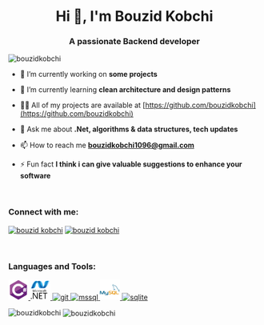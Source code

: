 <h1 align="center">Hi 👋, I'm Bouzid Kobchi</h1>
<h3 align="center">A passionate Backend developer</h3>

<p align="left"> <img src="https://komarev.com/ghpvc/?username=bouzidkobchi&label=Profile%20views&color=0e75b6&style=flat" alt="bouzidkobchi" /> </p>

- 🔭 I’m currently working on **some projects**

- 🌱 I’m currently learning **clean architecture and design patterns**

- 👨‍💻 All of my projects are available at [https://github.com/bouzidkobchi](https://github.com/bouzidkobchi)

- 💬 Ask me about **.Net, algorithms & data structures, tech updates**

- 📫 How to reach me **bouzidkobchi1096@gmail.com**

- ⚡ Fun fact **I think i can give valuable suggestions to enhance your software**

<br>

<h3 align="left">Connect with me:</h3>
<p align="left">
<a href="https://linkedin.com/in/bouzid kobchi" target="blank"><img align="center" src="https://raw.githubusercontent.com/rahuldkjain/github-profile-readme-generator/master/src/images/icons/Social/linked-in-alt.svg" alt="bouzid kobchi" height="30" width="40" /></a>
<a href="https://www.leetcode.com/bouzid kobchi" target="blank"><img align="center" src="https://raw.githubusercontent.com/rahuldkjain/github-profile-readme-generator/master/src/images/icons/Social/leet-code.svg" alt="bouzid kobchi" height="30" width="40" /></a>
</p>

<br>

<h3 align="left">Languages and Tools:</h3>
<p align="left"> <a href="https://www.w3schools.com/cs/" target="_blank" rel="noreferrer"> <img src="https://raw.githubusercontent.com/devicons/devicon/master/icons/csharp/csharp-original.svg" alt="csharp" width="40" height="40"/> </a> <a href="https://dotnet.microsoft.com/" target="_blank" rel="noreferrer"> <img src="https://raw.githubusercontent.com/devicons/devicon/master/icons/dot-net/dot-net-original-wordmark.svg" alt="dotnet" width="40" height="40"/> </a> <a href="https://git-scm.com/" target="_blank" rel="noreferrer"> <img src="https://www.vectorlogo.zone/logos/git-scm/git-scm-icon.svg" alt="git" width="40" height="40"/> </a> <a href="https://www.microsoft.com/en-us/sql-server" target="_blank" rel="noreferrer"> <img src="https://www.svgrepo.com/show/303229/microsoft-sql-server-logo.svg" alt="mssql" width="40" height="40"/> </a> <a href="https://www.mysql.com/" target="_blank" rel="noreferrer"> <img src="https://raw.githubusercontent.com/devicons/devicon/master/icons/mysql/mysql-original-wordmark.svg" alt="mysql" width="40" height="40"/> </a> <a href="https://www.sqlite.org/" target="_blank" rel="noreferrer"> <img src="https://www.vectorlogo.zone/logos/sqlite/sqlite-icon.svg" alt="sqlite" width="40" height="40"/> </a> </p>

<p><img align="left" src="https://github-readme-stats.vercel.app/api/top-langs?username=bouzidkobchi&show_icons=true&locale=en&layout=compact" alt="bouzidkobchi" /></p>

<p>&nbsp;<img align="center" src="https://github-readme-stats.vercel.app/api?username=bouzidkobchi&show_icons=true&locale=en" alt="bouzidkobchi" /></p>
